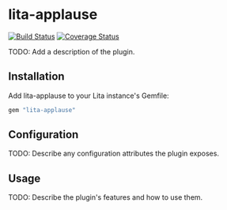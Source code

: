 # lita-applause

[![Build Status](https://travis-ci.org/natesholland/lita-applause.png?branch=master)](https://travis-ci.org/natesholland/lita-applause)
[![Coverage Status](https://coveralls.io/repos/natesholland/lita-applause/badge.png)](https://coveralls.io/r/natesholland/lita-applause)

TODO: Add a description of the plugin.

## Installation

Add lita-applause to your Lita instance's Gemfile:

``` ruby
gem "lita-applause"
```

## Configuration

TODO: Describe any configuration attributes the plugin exposes.

## Usage

TODO: Describe the plugin's features and how to use them.

